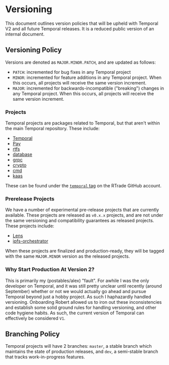 # Versioning

This document outlines version policies that will be upheld with Temporal V2 and
all future Temporal releases. It is a reduced public version of an internal
document.

## Versioning Policy

Versions are denoted as `MAJOR.MINOR.PATCH`, and are updated as follows:

* `PATCH`: incremented for bug fixes in any Temporal project
* `MINOR`: incremented for feature additions in any Temporal project. When this
  occurs, all projects will receive the same version increment.
* `MAJOR`: incremented for backwards-incompatible ("breaking") changes in any
  Temporal project. When this occurs, all projects will receive the same version
  increment.

### Projects

Temporal projects are packages related to Temporal, but that aren't within the
main Temporal repository. These include:

* [Temporal](https://github.com/RTradeLtd/Temporal)
* [Pay](https://github.com/RTradeLtd/Pay)
* [rtfs](https://github.com/RTradeLtd/rtfs)
* [database](https://github.com/RTradeLtd/database)
* [grpc](https://github.com/RTradeLtd/grpc)
* [crypto](https://github.com/RTradeLtd/crypto)
* [cmd](https://github.com/RTradeLtd/cmd)
* [kaas](https://github.com/RTradeLtd/kaas)

These can be found under the [`temporal` tag](https://github.com/search?q=topic%3Atemporal+org%3ARTradeLtd&type=Repositories)
on the RTrade GitHub account.

### Prerelease Projects

We have a number of experimental pre-release projects that are currently
available. These projects are released as `v0.x.x` projects, and are not under
the same versioning and compatibility guarantees as released projects. These
projects include:

* [Lens](https://github.com/RTradeLtd/Lens)
* [ipfs-orchestrator](https://github.com/RTradeLtd/ipfs-orchestrator)

When these projects are finalized and production-ready, they will be tagged with
the same `MAJOR.MINOR` version as the released projects.

### Why Start Production At Version 2?
This is primarily my (postables/alex) "fault". For awhile I was the only developer
on Temporal, and it was still pretty unclear until recently (around September)
whether or not we would actually go ahead and pursue Temporal beyond just a hobby
project. As such I haphazardly handled versioning. Onboarding Robert allowed us
to iron out these inconsistencies and establish some solid ground rules for
handling versioning, and other code hygiene habits. As such, the current version
of Temporal can effectively be considered `V1`.

## Branching Policy

Temporal projects will have 2 branches: `master`, a stable branch which maintains
the state of production releases, and `dev`, a semi-stable branch that tracks
work-in-progress features.
